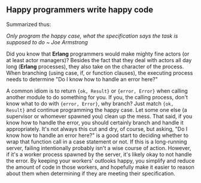 ## Happy programmers write happy code



Summarized thus: 

*Only program the happy case, what the specification says the task is supposed to do ~ Joe Armstrong*

Did you know that **Erlang** programmers would make mighty fine actors (or at least actor managers)? Besides the fact that they deal with 
actors all day long (**Erlang** processes), they also take on the character of the process. When branching (using case, if, or function clauses), the executing process needs to determine "Do I know how to handle an error here?"

A common idiom is to return `{ok, Result}` or `{error, Error}` when calling another module to do something for you. If you, the calling process, don't know what to do with `{error, Error}`, why branch? Just match `{ok, Result}` and continue programming the happy case. Let some one else (a supervisor or whomever spawned you) clean up the mess. That said, if you know how to handle the error, you should certainly branch and handle it appropriately. It's not always this cut and dry, of course, but asking, "Do I know how to handle an error here?" is a good start to deciding whether to wrap that function call in a case statement or not. If this is a long-running server, failing intentionally probably isn't a wise course of action. However, if it's a worker process spawned by the server, it's likely okay to not handle the error. By keeping your workers' outlooks happy, you simplify and reduce the amount of code in those workers, and hopefully make it easier to reason about them when determining if they are meeting their specification.
